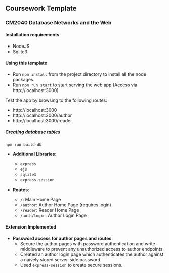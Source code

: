 ## Coursework Template ##
### CM2040 Database Networks and the Web ###

#### Installation requirements ####

* NodeJS 
* Sqlite3 

#### Using this template ####

* Run ```npm install``` from the project directory to install all the node packages.
* Run ```npm run start``` to start serving the web app (Access via http://localhost:3000)

Test the app by browsing to the following routes:

* http://localhost:3000
* http://localhost:3000/author
* http://localhost:3000/reader

##### Creating database tables #####

 ```npm run build-db```

* **Additional Libraries**:
  - `express`
  - `ejs`
  - `sqlite3`
  - `express-session`

* **Routes**:
  - `/`: Main Home Page
  - `/author`: Author Home Page (requires login)
  - `/reader`: Reader Home Page
  - `/auth/login`: Author Login Page

#### Extension Implemented ####

* **Password access for author pages and routes**:
  - Secure the author pages with password authentication and write middleware to prevent any unauthorized access to author endpoints.
  - Created an author login page which authenticates the author against a naively stored server-side password.
  - Used `express-session` to create secure sessions.

